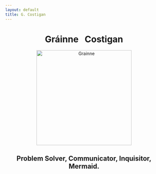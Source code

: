 ```yaml
---
layout: default
title: G. Costigan
---
```



# <center> Gráinne  &nbsp;   Costigan </center>

<center> <img src="grainne_cropped.png" alt="Grainne" style="width:304px;" align="middle"> </center>

## <center> Problem Solver, Communicator, Inquisitor, Mermaid. </center>

